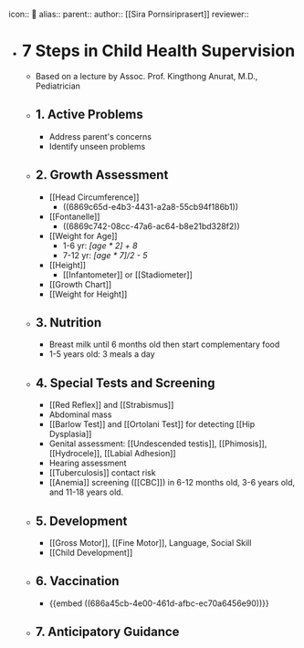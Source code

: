 icon:: 👦
alias::
parent::
author:: [[Sira Pornsiriprasert]] 
reviewer::

- # 7 Steps in Child Health Supervision
	- Based on a lecture by Assoc. Prof. Kingthong Anurat, M.D., Pediatrician
	- ## 1. Active Problems
		- Address parent's concerns
		- Identify unseen problems
	- ## 2. Growth Assessment
		- [[Head Circumference]]
			- ((6869c65d-e4b3-4431-a2a8-55cb94f186b1))
		- [[Fontanelle]]
			- ((6869c742-08cc-47a6-ac64-b8e21bd328f2))
		- [[Weight for Age]]
			- 1-6 yr: *[age * 2] + 8*
			- 7-12 yr: *[age * 7]/2 - 5*
		- [[Height]]
			- [[Infantometer]] or [[Stadiometer]]
		- [[Growth Chart]]
		- [[Weight for Height]]
	- ## 3. Nutrition
		- Breast milk until 6 months old then start complementary food
		- 1-5 years old: 3 meals a day
	- ## 4. Special Tests and Screening
		- [[Red Reflex]] and [[Strabismus]]
		- Abdominal mass
		- [[Barlow Test]] and [[Ortolani Test]] for detecting [[Hip Dysplasia]]
		- Genital assessment: [[Undescended testis]], [[Phimosis]], [[Hydrocele]], [[Labial Adhesion]]
		- Hearing assessment
		- [[Tuberculosis]] contact risk
		- [[Anemia]] screening ([[CBC]]) in 6-12 months old, 3-6 years old, and 11-18 years old.
	- ## 5. Development
		- [[Gross Motor]], [[Fine Motor]], Language, Social Skill
		- [[Child Development]]
	- ## 6. Vaccination
		- {{embed ((686a45cb-4e00-461d-afbc-ec70a6456e90))}}
	- ## 7. Anticipatory Guidance